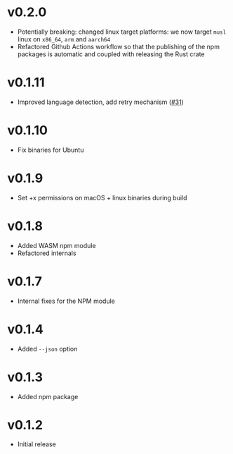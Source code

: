 # v0.2.0

- Potentially breaking: changed linux target platforms: we now target `musl` linux on `x86_64`, `arm` and `aarch64`
- Refactored Github Actions workflow so that the publishing of the npm packages is automatic and coupled with releasing the Rust crate

# v0.1.11

- Improved language detection, add retry mechanism ([#31](https://github.com/sgb-io/fta/pull/31))

# v0.1.10

- Fix binaries for Ubuntu

# v0.1.9

- Set +x permissions on macOS + linux binaries during build

# v0.1.8

- Added WASM npm module
- Refactored internals

# v0.1.7

- Internal fixes for the NPM module

# v0.1.4

- Added `--json` option

# v0.1.3

- Added npm package

# v0.1.2

- Initial release
